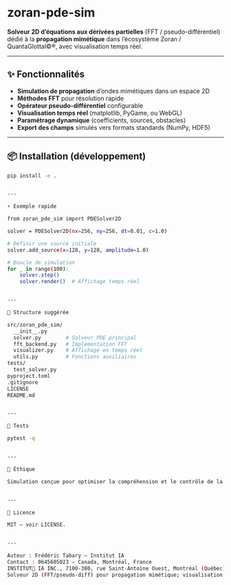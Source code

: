 # zoran-pde-sim

**Solveur 2D d’équations aux dérivées partielles** (FFT / pseudo-différentiel) dédié à la **propagation mimétique** dans l’écosystème Zoran / QuantaGlottal©®, avec visualisation temps réel.

---

## ✨ Fonctionnalités
- **Simulation de propagation** d’ondes mimétiques dans un espace 2D
- **Méthodes FFT** pour résolution rapide
- **Opérateur pseudo-différentiel** configurable
- **Visualisation temps réel** (matplotlib, PyGame, ou WebGL)
- **Paramétrage dynamique** (coefficients, sources, obstacles)
- **Export des champs** simulés vers formats standards (NumPy, HDF5)

---

## 📦 Installation (développement)
```bash
pip install -e .


---

⚡ Exemple rapide

from zoran_pde_sim import PDESolver2D

solver = PDESolver2D(nx=256, ny=256, dt=0.01, c=1.0)

# Définir une source initiale
solver.add_source(x=128, y=128, amplitude=1.0)

# Boucle de simulation
for _ in range(100):
    solver.step()
    solver.render()  # Affichage temps réel


---

🧱 Structure suggérée

src/zoran_pde_sim/
  __init__.py
  solver.py        # Solveur PDE principal
  fft_backend.py   # Implémentation FFT
  visualizer.py    # Affichage en temps réel
  utils.py         # Fonctions auxiliaires
tests/
  test_solver.py
pyproject.toml
.gitignore
LICENSE
README.md


---

🧪 Tests

pytest -q


---

🔐 Éthique

Simulation conçue pour optimiser la compréhension et le contrôle de la propagation mimétique, en respectant la règle vivant > humain.


---

📜 Licence

MIT — voir LICENSE.


---

Auteur : Frédéric Tabary — Institut IA
Contact : 0645605023 — Canada, Montréal, France
INSTITUT🦋 IA INC., 7100-380, rue Saint-Antoine Ouest, Montréal (Québec) H2Y 3X7.# zoran-pde-sim
Solveur 2D (FFT/pseudo-diff) pour propagation mimétique; visualisation temps réel.
